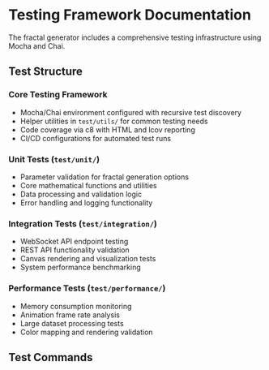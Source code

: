 # Testing Framework Documentation

The fractal generator includes a comprehensive testing infrastructure using Mocha and Chai.

## Test Structure

### Core Testing Framework

- Mocha/Chai environment configured with recursive test discovery
- Helper utilities in `test/utils/` for common testing needs
- Code coverage via c8 with HTML and lcov reporting
- CI/CD configurations for automated test runs

### Unit Tests (`test/unit/`)

- Parameter validation for fractal generation options
- Core mathematical functions and utilities
- Data processing and validation logic
- Error handling and logging functionality

### Integration Tests (`test/integration/`) 

- WebSocket API endpoint testing
- REST API functionality validation
- Canvas rendering and visualization tests
- System performance benchmarking

### Performance Tests (`test/performance/`)

- Memory consumption monitoring
- Animation frame rate analysis
- Large dataset processing tests
- Color mapping and rendering validation

## Test Commands
